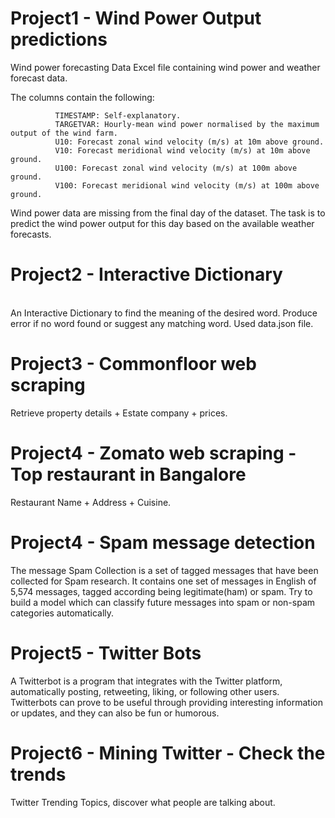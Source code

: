 # Project1 - Wind Power Output predictions

Wind power forecasting Data Excel file containing wind power and weather forecast data.
              
The columns contain the following: 

              TIMESTAMP: Self-explanatory. 
              TARGETVAR: Hourly-mean wind power normalised by the maximum output of the wind farm. 
              U10: Forecast zonal wind velocity (m/s) at 10m above ground. 
              V10: Forecast meridional wind velocity (m/s) at 10m above ground. 
              U100: Forecast zonal wind velocity (m/s) at 100m above ground. 
              V100: Forecast meridional wind velocity (m/s) at 100m above ground.   
  
  
  Wind power data are missing from the final day of the dataset. The task is to predict the wind power output 
  for this day based on the available weather forecasts. 
              
# Project2 - Interactive Dictionary 
                          
An Interactive Dictionary to find the meaning of the desired word. Produce error if no word found or suggest any matching word. 
Used data.json file.         


# Project3 - Commonfloor web scraping 

Retrieve property details + Estate company + prices. 

# Project4 - Zomato web scraping - Top restaurant in Bangalore

Restaurant Name + Address + Cuisine.

# Project4 - Spam message detection

The message Spam Collection is a set of tagged messages that have been collected for Spam research. It contains one set of messages in English of 5,574 messages, tagged according being legitimate(ham) or spam. Try to build a model which can classify future messages into spam or non-spam categories automatically.

# Project5 - Twitter Bots

A Twitterbot is a program that integrates with the Twitter platform, automatically posting, retweeting, liking, or following other users. Twitterbots can prove to be useful through providing interesting information or updates, and they can also be fun or humorous.

# Project6 - Mining Twitter - Check the trends

Twitter Trending Topics, discover what people are talking about.
